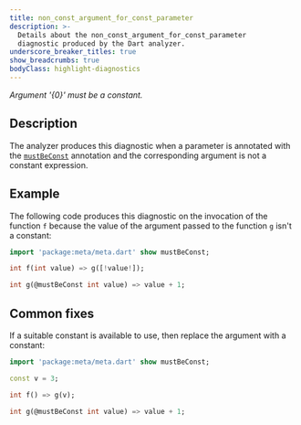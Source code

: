```yaml
---
title: non_const_argument_for_const_parameter
description: >-
  Details about the non_const_argument_for_const_parameter
  diagnostic produced by the Dart analyzer.
underscore_breaker_titles: true
show_breadcrumbs: true
bodyClass: highlight-diagnostics
---
```


_Argument '{0}' must be a constant._

## Description

The analyzer produces this diagnostic when a parameter is
annotated with the [`mustBeConst`][meta-mustBeConst] annotation and
the corresponding argument is not a constant expression.

## Example

The following code produces this diagnostic on the invocation of
the function `f` because the value of the argument passed to the
function `g` isn't a constant:

```dart
import 'package:meta/meta.dart' show mustBeConst;

int f(int value) => g([!value!]);

int g(@mustBeConst int value) => value + 1;
```

## Common fixes

If a suitable constant is available to use, then replace the argument
with a constant:

```dart
import 'package:meta/meta.dart' show mustBeConst;

const v = 3;

int f() => g(v);

int g(@mustBeConst int value) => value + 1;
```

[meta-mustBeConst]: https://pub.dev/documentation/meta/latest/meta/mustBeConst-constant.html
